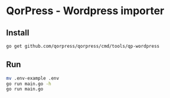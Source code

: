 # QorPress - Wordpress importer

## Install
```bash
go get github.com/qorpress/qorpress/cmd/tools/qp-wordpress
```

## Run
```bash
mv .env-example .env
go run main.go -h
go run main.go
```
